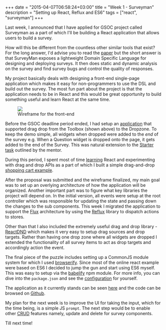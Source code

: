 +++
date = "2015-04-07T06:58:24+03:00"
title = "Week 1 - Surveyman"
description = "Setting up React, Reflux and ES6"
tags = ["react", "surveyman"]
+++

Last week, I announced that I have applied for GSOC project called Surveyman as a part of which I'll be building a React application that allows users to build a survey. 

How will this be different from the countless other similar tools that exist? For the long answer, I'd advise you to read the [paper](http://people.cs.umass.edu/~emery/pubs/SurveyMan-preprint-OOPSLA2014.pdf) but the short answer is that SurveyMan exposes a lightweight Domain Specific Language for designing and deploying surveys. It then does static and dynamic analysis on the survey and find survey bugs and control the quality of responses.

My project basically deals with designing a front-end single-page application which makes it easy for non-programmers to use the DSL and build out the survey. The most fun part about the project is that the application needs to be in React and this would be great opportunity to build something useful and learn React at the same time.

<figure><img src="/images/surveyman.png"></img>
	<figcaption> Wireframe for the front-end </figcaption>
</figure>

Before the GSOC deadline period ended, I had setup an [application](https://github.com/prakhar1989/react-surveyman) that supported drag drop from the Toolbox (shown above) to the Dropzone. To keep the demo simple, all widgets when dropped were added to the *end* of the survey e.g. When a Question widget is dropped onto the page, it gets added to the end of the Survey. This was natural extension to the [Starter task](https://github.com/SurveyMan/SurveyMan/wiki/Google-Summer-of-Code-2015-Starter-Task#blocks-language-starter-task) outlined by the mentor.

During this period, I spent most of time [learning](https://github.com/prakhar1989/react-playground) React and experimenting with drag and drop APIs as a part of which I built a simple drag-and-drop [shopping cart example](https://github.com/prakhar1989/react-shopping-cart).

After the proposal was submitted and the wireframe finalized, my main goal was to set up an overlying architecture of how the application will be organized. Another important part was to figure what key libraries the project will depend on. In the initial version, all events were setup at the root controller which was responsible for updating the state and passing down the changes to the sub components. This week I migrated the application to support the [Flux](http://facebook.github.io/flux) architecture by using the [Reflux](https://github.com/spoike/refluxjs) library to dispatch actions to stores.

Other than that I also included the extremely useful drag and drop library - [ReactDND](https://github.com/gaearon/react-dnd/) which makes it very easy to setup drag sources and drop targets. Rather than having one drop zone where all widgets are dropped I extended the functionality of all survey items to act as drop targets and accordingly action the event.

The final piece of the puzzle includes setting up a CommonJS module system for which I used [browserify](http://browserify.org/). Since most of the online react example were based on ES6 I decided to jump the gun and start using ES6 myself. This was easy to setup via the [babelify](https://github.com/babel/babelify) npm module. For more info, you can dive into the `package.json` and see the [configuration](https://github.com/prakhar1989/react-surveyman/blob/master/package.json#L8-L9) for yourself.

The application as it currently stands can be seen [here](http://prakhar.me/react-surveyman) and the code can be browsed on [Github](https://github.com/prakhar1989/react-surveyman).

My plan for the next week is to improve the UI for taking the input, which for the time being, is a simple JS `prompt`. The next step would be to enable other [CRUD](http://en.wikipedia.org/wiki/Create,_read,_update_and_delete) features namely, update and delete for survey components.

Till next time!